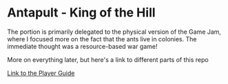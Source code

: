 # Antapult - King of the Hill

The portion is primarily delegated to the physical version of the Game Jam, where I focused more on the fact that the ants live in colonies. The immediate thought was a resource-based war game!

More on everything later, but here's a link to different parts of this repo

[Link to the Player Guide]()

